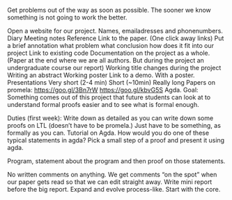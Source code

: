 Get problems out of the way as soon as possible. The sooner we know something is not going to work the better. 

Open a website for our project. 
  Names, emailadresses and phonenumbers. 
  Diary
  Meeting notes
  Reference
  Link to the paper. (One click away links)
  Put a brief annotation
  what problem
  what conclusion
  how does it fit into our project
  Link to existing code
  Documentation on the project as a whole. (Paper at the end where we are all authors. But during the project an undergraduate course our report)
  Working title
  changes during the project
  Writing an abstract
  Working poster
  Link to a demo. With a poster. 
  Presentations
  Very short (2-4 min)
  Short (~10min)
  Really long
  Papers on promela:
  https://goo.gl/3Bn7rW
  https://goo.gl/kbvG5S
  Agda. 
  Goal: Something comes out of this project that future students can look at to understand formal proofs easier and to see what is formal enough. 

Duties (first week):
  Write down as detailed as you can write down some proofs on LTL (doesn’t have to be promela.) Just have to be something, as formally as you can.
  Tutorial on Agda.
  How would you do one of these typical statements in agda? Pick a small step of a proof and present it using agda. 

Program, statement about the program and then proof on those statements. 

No written comments on anything. We get comments “on the spot” when our paper gets read so that we can edit straight away. 
Write mini report before the big report. Expand and evolve process-like. Start with the core. 
